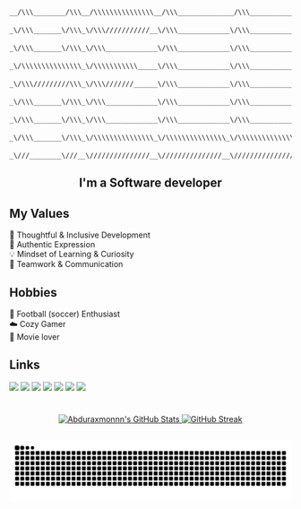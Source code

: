 ```
__/\\\________/\\\__/\\\\\\\\\\\\\\\__/\\\______________/\\\___________________/\\\\\______        
 _\/\\\_______\/\\\_\/\\\///////////__\/\\\_____________\/\\\_________________/\\\///\\\____       
  _\/\\\_______\/\\\_\/\\\_____________\/\\\_____________\/\\\_______________/\\\/__\///\\\__      
   _\/\\\\\\\\\\\\\\\_\/\\\\\\\\\\\_____\/\\\_____________\/\\\______________/\\\______\//\\\_     
    _\/\\\/////////\\\_\/\\\///////______\/\\\_____________\/\\\_____________\/\\\_______\/\\\_    
     _\/\\\_______\/\\\_\/\\\_____________\/\\\_____________\/\\\_____________\//\\\______/\\\__   
      _\/\\\_______\/\\\_\/\\\_____________\/\\\_____________\/\\\______________\///\\\__/\\\____  
       _\/\\\_______\/\\\_\/\\\\\\\\\\\\\\\_\/\\\\\\\\\\\\\\\_\/\\\\\\\\\\\\\\\____\///\\\\\/_____ 
        _\///________\///__\///////////////__\///////////////__\///////////////_______\/////_______
```

<h2 align="center">I'm a Software developer</h2>
<!-- <center><a href="https://git.io/typing-svg"><img src="https://readme-typing-svg.demolab.com?font=Fira+Code&pause=1000&width=800&lines=I+am+Asatullaev+Abdurakhmonkhuja+Python+developer;I+am+Asatullaev+Abdurakhmonkhuja+Python+developer" alt="Typing SVG" /></a></center> -->

## My Values
🧠 Thoughtful & Inclusive Development <br/>
🤍 Authentic Expression <br/>
💡 Mindset of Learning & Curiosity <br/>
🙌 Teamwork & Communication

## Hobbies
🏃 Football (soccer) Enthusiast <br/>
☁️ Cozy Gamer </br>
🎥 Movie lover

<!-- [![Typing SVG](https://readme-typing-svg.herokuapp.com?size=30&center=true&vCenter=true&width=1200&height=150&lines=Python+Developer;Python+Developer)](#) -->

## Links
<div>
    <a href = "https://www.linkedin.com/in/abduraxmon-asatullaev-011184249/"><img src="https://img.shields.io/badge/-LinkedIn-%230077B5?style=for-the-badge&logo=linkedin&logoColor=white" target="_blank"></a>
    <a href="https://instagram.com/abdurakhmon.asatullayev" target="_blank"><img src="https://img.shields.io/badge/-Instagram-%23E4405F?style=for-the-badge&logo=instagram&logoColor=white" target="_blank"></a>
    <a href="https://t.me/Asatullayev/" target="_blank"><img src="https://img.shields.io/badge/Telegram-2CA5E0?style=for-the-badge&logo=telegram&logoColor=white" target="_blank"></a> 
    <a href="https://medium.com/@abduraxmonasatullayev35" target="_blank"><img src="https://img.shields.io/badge/Medium-12100E?style=for-the-badge&logo=medium&logoColor=white" target="_blank"></a>
    <a href = "mailto:abduraxmonasatullayev35@gmail.com"><img src="https://img.shields.io/badge/-Gmail-%23333?style=for-the-badge&logo=gmail&logoColor=red" target="_blank"></a>
    <a href = "https://leetcode.com/Abduramxon/"><img src="https://img.shields.io/badge/-LeetCode-FFA116?style=for-the-badge&logo=LeetCode&logoColor=black"></a>
    <a href="https://discord.com/users/718718971116912641" target="_blank"><img src="https://img.shields.io/badge/Discord-7289DA?style=for-the-badge&logo=discord&logoColor=white" target="_blank"></a>
</div>

#

<div align="center">
  <a href="https://github.com/Abduraxmonnn">
<!--       <img height="180em" src="https://github-readme-stats-sigma-five.vercel.app/api?username=Abduraxmonnn&border_radius=20&hide_border=true&show_icons=true&count_private=true&theme=radical"/> -->
<!-- 📈GITHUB STATE GENERATOR / 🌐WEBSITE: https://awesome-github-stats.azurewebsites.net/ -->
      <a href="https://awesome-github-stats.azurewebsites.net/index.html??cardType=level&theme=radical&preferLogin=true">
         <img  alt="Abduraxmonnn's GitHub Stats" src="https://awesome-github-stats.azurewebsites.net/user-stats/Abduraxmonnn?cardType=level&theme=radical&preferLogin=true" />  
      </a>
      <a href="https://git.io/streak-stats">
         <img src="https://streak-stats.demolab.com?user=Abduraxmonnn&theme=radical&border_radius=10&exclude_days=Sun" alt="GitHub Streak" />
      </a>
<!--      <img height="180em" src="https://github-readme-streak-stats.herokuapp.com/?user=Abduraxmonnn&border_radius=20&hide_border=true&theme=radical"/> -->
<!--       <img width="40%" height="auto" src="https://github-readme-stats-sigma-five.vercel.app/api/top-langs/?username=Abduraxmonnn&border_radius=20&hide_border=true&layout=compact&theme=radical"/> -->
</div>
  
<!-- ## 🪐 CV Website:
- <h4>You can scan the below QR code to get more information about me and my skills, experience...</h4>
<p align="left">
  <img width="300" height="300" src="https://github.com/Abduraxmonnn/abduraxmonnn/assets/90904737/b2d0c5c6-0545-44d4-80fa-1fc8bea6e448">
  <img align="right" alt="Coding" height="250" src="https://jonchaisson.files.wordpress.com/2017/07/anime-music-listening.gif">
</p> -->

## 

<!--📈ACTIVITYGRAPH / 🌐WEBSITE: https://github.com/Ashutosh00710/github-readme-activity-graph#customization --> 
<!-- <img src="https://github-readme-activity-graph.vercel.app/graph?username=Abduraxmonnn&theme=rogue" width="100%"> -->

<!--📈ACTIVITYHISTORY / 🌐WEBSITE: https://github-contributions.vercel.app/ -->
<!-- ![image](https://github.com/Abduraxmonnn/abduraxmonnn/assets/90904737/189ac700-81bf-4551-9784-446b54de92b5) -->

<!--📈SNAKEANIMATION / 🌐WEBSITE: https://taozhi.medium.com/how-to-add-a-snake-game-to-your-github-page-d742918fd733 -->
![Snake animation](https://raw.githubusercontent.com/Abduraxmonnn/Abduraxmonnn/output/github-contribution-grid-snake-dark.svg)
